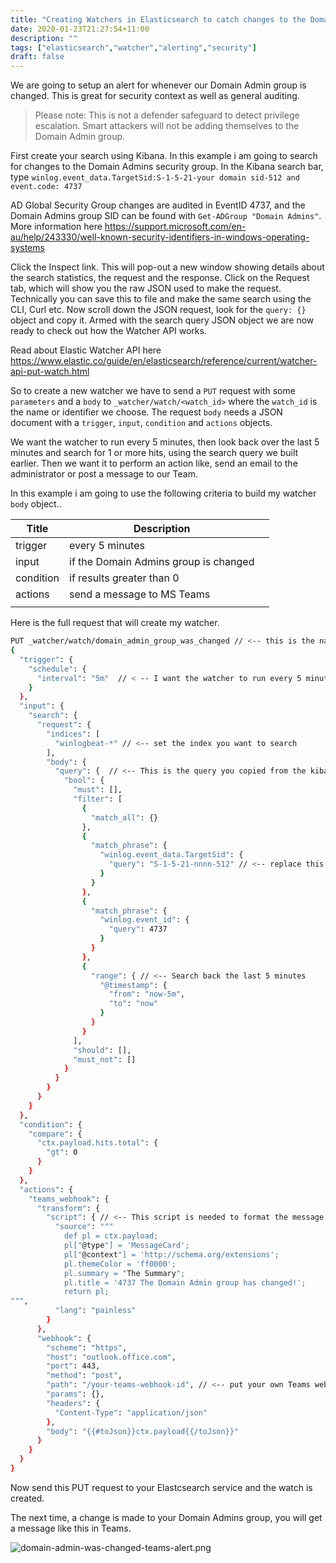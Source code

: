 ```yaml
---
title: "Creating Watchers in Elasticsearch to catch changes to the Domain Admin security group"
date: 2020-01-23T21:27:54+11:00
description: ""
tags: ["elasticsearch","watcher","alerting","security"]
draft: false
---
```


We are going to setup an alert for whenever our Domain Admin group is changed.  This is great for security context as well as general auditing.

> Please note: This is not a defender safeguard to detect privilege escalation.  Smart attackers will not be adding themselves to the Domain Admin group.

First create your search using Kibana.  In this example i am going to search for changes to the Domain Admins security group.  In the Kibana search bar, type `winlog.event_data.TargetSid:S-1-5-21-your domain sid-512 and event.code: 4737`

AD Global Security Group changes are audited in EventID 4737, and the Domain Admins group SID can be found with `Get-ADGroup "Domain Admins"`. More information here <https://support.microsoft.com/en-au/help/243330/well-known-security-identifiers-in-windows-operating-systems>

Click the Inspect link.  This will pop-out a new window showing details about the search statistics, the request and the response.  Click on the Request tab, which will show you the raw JSON used to make the request.  Technically you can save this to file and make the same search using the CLI, Curl etc.  Now scroll down the JSON request, look for the `query: {}` object and copy it.  Armed with the search query JSON object we are now ready to check out how the Watcher API works.

Read about Elastic Watcher API here <https://www.elastic.co/guide/en/elasticsearch/reference/current/watcher-api-put-watch.html>

So to create a new watcher we have to send a `PUT` request with some `parameters` and a `body` to `_watcher/watch/<watch_id>` where the `watch_id` is the name or identifier we choose.  The request `body` needs a JSON document with a `trigger`, `input`, `condition` and `actions` objects.

We want the watcher to run every 5 minutes, then look back over the last 5 minutes and search for 1 or more hits, using the search query we built earlier.  Then we want it to perform an action like, send an email to the administrator or post a message to our Team.

In this example i am going to use the following criteria to build my watcher `body` object..

| Title     | Description     |   |
|-----------|-----------------|---|
| trigger   | every 5 minutes |   |
| input     | if the Domain Admins group is changed           |   |
| condition | if results greater than 0            |   |
| actions   | send a message to MS Teams          |   |
|           |                 |   |

Here is the full request that will create my watcher.

```sh
PUT _watcher/watch/domain_admin_group_was_changed // <-- this is the name/id for your watcher.
{
  "trigger": {
    "schedule": {
      "interval": "5m"  // < -- I want the watcher to run every 5 minutes
    }
  },
  "input": {
    "search": {
      "request": {
        "indices": [
          "winlogbeat-*" // <-- set the index you want to search
        ],
        "body": {
          "query": {  // <-- This is the query you copied from the kibana search earlier, paste it here.
            "bool": {
              "must": [],
              "filter": [
                {
                  "match_all": {}
                },
                {
                  "match_phrase": {
                    "winlog.event_data.TargetSid": {
                      "query": "S-1-5-21-nnnn-512" // <-- replace this with your Domain Admins SID
                    }
                  }
                },
                {
                  "match_phrase": {
                    "winlog.event_id": {
                      "query": 4737
                    }
                  }
                },
                {
                  "range": { // <-- Search back the last 5 minutes
                    "@timestamp": {
                      "from": "now-5m",
                      "to": "now"
                    }
                  }
                }
              ],
              "should": [],
              "must_not": []
            }
          }
        }
      }
    }
  },
  "condition": {
    "compare": {
      "ctx.payload.hits.total": {
        "gt": 0
      }
    }
  },
  "actions": {
    "teams_webhook": {
      "transform": {
        "script": { // <-- This script is needed to format the message to meet the MS Teams message requirements.
          "source": """
            def pl = ctx.payload;
            pl["@type"] = 'MessageCard';
            pl["@context"] = 'http://schema.org/extensions';
            pl.themeColor = 'ff0000';
            pl.summary = "The Summary";
            pl.title = '4737 The Domain Admin group has changed!';
            return pl; 
""",
          "lang": "painless"
        }
      },
      "webhook": {
        "scheme": "https",
        "host": "outlook.office.com",
        "port": 443,
        "method": "post",
        "path": "/your-teams-webhook-id", // <-- put your own Teams webhook ID here.
        "params": {},
        "headers": {
          "Content-Type": "application/json"
        },
        "body": "{{#toJson}}ctx.payload{{/toJson}}"
      }
    }
  }
}
```

Now send this PUT request to your Elastcsearch service and the watch is created.

The next time, a change is made to your Domain Admins group, you will get a message like this in Teams.

![domain-admin-was-changed-teams-alert.png](/img/domain-admin-was-changed-teams-alert.png)
